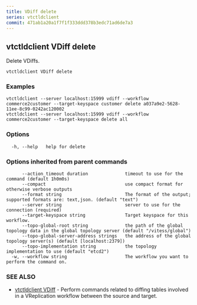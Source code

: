 ```yaml
---
title: VDiff delete
series: vtctldclient
commit: 471ab1a20a1f7f1f333ddd378b3edc71ad6de7a3
---
```

## vtctldclient VDiff delete

Delete VDiffs.

```
vtctldclient VDiff delete
```

### Examples

```
vtctldclient --server localhost:15999 vdiff --workflow commerce2customer --target-keyspace customer delete a037a9e2-5628-11ee-8c99-0242ac120002
vtctldclient --server localhost:15999 vdiff --workflow commerce2customer --target-keyspace delete all
```

### Options

```
  -h, --help   help for delete
```

### Options inherited from parent commands

```
      --action_timeout duration              timeout to use for the command (default 1h0m0s)
      --compact                              use compact format for otherwise verbose outputs
      --format string                        The format of the output; supported formats are: text,json. (default "text")
      --server string                        server to use for the connection (required)
      --target-keyspace string               Target keyspace for this workflow.
      --topo-global-root string              the path of the global topology data in the global topology server (default "/vitess/global")
      --topo-global-server-address strings   the address of the global topology server(s) (default [localhost:2379])
      --topo-implementation string           the topology implementation to use (default "etcd2")
  -w, --workflow string                      The workflow you want to perform the command on.
```

### SEE ALSO

* [vtctldclient VDiff](./vtctldclient_vdiff/)	 - Perform commands related to diffing tables involved in a VReplication workflow between the source and target.


